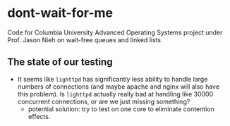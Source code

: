 # dont-wait-for-me

Code for Columbia University Advanced Operating Systems project under
Prof. Jason Nieh on wait-free queues and linked lists

## The state of our testing

- It seems like `lighttpd` has significantly less ability to handle
  large numbers of connections (and maybe apache and nginx will also
  have this problem). Is `lighttpd` actually really bad at handling
  like 30000 concurrent connections, or are we just missing something?
  + potential solution: try to test on one core to eliminate
    contention effects.
